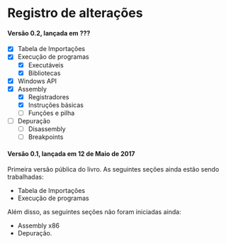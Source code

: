 # Registro de alterações

#### Versão 0.2, lançada em ???

* [x] Tabela de Importações
* [x] Execução de programas
  * [x] Executáveis
  * [x] Bibliotecas
* [x] Windows API
* [x] Assembly
  * [x] Registradores
  * [x] Instruções básicas
  * [ ] Funções e pilha
* [ ] Depuração
  * [ ] Disassembly
  * [ ] Breakpoints

#### Versão 0.1, lançada em 12 de Maio de 2017

Primeira versão pública do livro. As seguintes seções ainda estão sendo trabalhadas:

* Tabela de Importações
* Execução de programas

Além disso, as seguintes seções não foram iniciadas ainda:

* Assembly x86
* Depuração.




